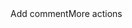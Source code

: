 <html> Add commentMore actions
<body>
  <script type="text/javascript">

  function initEmbeddedMessaging() {

    try {

      embeddedservice_bootstrap.settings.language = 'de';

      embeddedservice_bootstrap.settings.hideChatButtonOnLoad = true;

      window.addEventListener("onEmbeddedMessagingReady", function() {

        console.log("Embedded Messaging is ready");

        

        embeddedservice_bootstrap.utilAPI.hideChatButton();

      });

      embeddedservice_bootstrap.init(

        '00D5t000000Eo5k',

        'DSAMessaging',

        'https://dsa--uat.sandbox.my.site.com/ESWDSAMessaging1721207835894',

        { scrt2URL: 'https://dsa--uat.sandbox.my.salesforce-scrt.com' }

      );

    } catch (err) {

      console.error('Error loading Embedded Messaging: ', err);

    }

  }

  function launchCustomChat() {

    console.log('Launching chat...');

    // Hide the custom chat button when chat opens

    document.querySelector('.customChatButton').style.display = 'none';

    embeddedservice_bootstrap.utilAPI.launchChat()

      .then(() => {

        console.log('Chat launched successfully');

        embeddedservice_bootstrap.utilAPI.hideChatButton();

      })

      .catch(() => {

        console.log('Error launching chat');

      })

      .finally(() => {

        console.log('Launch chat complete');

      });

  }

  // Event Listener: Show the button again when chat closes

  window.addEventListener("onEmbeddedMessagingSessionEnded", function() {

    console.log("Chat session ended, showing button again.");

    document.querySelector('.customChatButton').style.display = 'flex';

  });

</script>

<script type='text/javascript' src='https://dsa--uat.sandbox.my.site.com/ESWDSAMessaging1721207835894/assets/js/bootstrap.min.js' onload='initEmbeddedMessaging()'></script>

</body>

</html>
